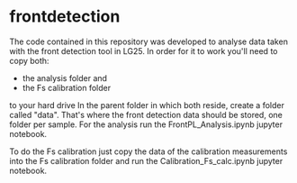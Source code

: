 # frontdetection

The code contained in this repository was developed to analyse data taken with the front detection tool in LG25. In order for it to work you'll need to copy both:

* the analysis folder and
* the Fs calibration folder

to your hard drive In the parent folder in which both reside, create a folder called "data". That's where the front detection data should be stored, one folder per sample. For the analysis run the FrontPL_Analysis.ipynb jupyter notebook.

To do the Fs calibration just copy the data of the calibration measurements into the Fs calibration folder and run the Calibration_Fs_calc.ipynb jupyter notebook.
